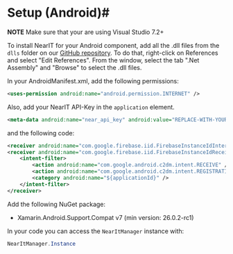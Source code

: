 # Setup (Android)#

**NOTE** Make sure that your are using Visual Studio 7.2+

To install NearIT for your Android component, add all the .dll files from the `dlls` folder on our <a href="https://github.com/nearit/Xamarin-SDK/" target="_blank">GitHub repository</a>. To do that, right-click on References and select "Edit References". From the window, select the tab ".Net Assembly" and "Browse" to select the .dll files.

In your AndroidManifest.xml, add the following permissions:
```xml
<uses-permission android:name="android.permission.INTERNET" />
```
Also, add your NearIT API-Key in the `application` element.
```xml
<meta-data android:name="near_api_key" android:value="REPLACE-WITH-YOUR-KEY" />
```
and the following code:
```xml
<receiver android:name="com.google.firebase.iid.FirebaseInstanceIdInternalReceiver" android:exported="false" />
<receiver android:name="com.google.firebase.iid.FirebaseInstanceIdReceiver" android:exported="true" 							android:permission="com.google.android.c2dm.permission.SEND">
	<intent-filter>
		<action android:name="com.google.android.c2dm.intent.RECEIVE" />
		<action android:name="com.google.android.c2dm.intent.REGISTRATION" />
		<category android:name="${applicationId}" />
	</intent-filter>
</receiver>
```

Add the following NuGet package:

- Xamarin.Android.Support.Compat v7 (min version: 26.0.2-rc1)

In your code you can access the `NearItManager` instance with:
```csharp
NearItManager.Instance
```
